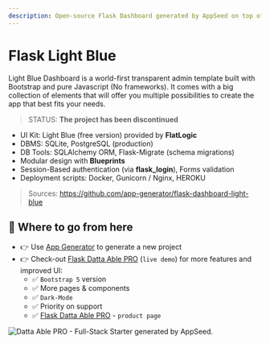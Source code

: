```yaml
---
description: Open-source Flask Dashboard generated by AppSeed on top of Light Blue Design
---
```


# Flask Light Blue

Light Blue Dashboard is a world-first transparent admin template built with Bootstrap and pure Javascript (No frameworks). It comes with a big collection of elements that will offer you multiple possibilities to create the app that best fits your needs.


> STATUS: **The project has been discontinued**

* UI Kit: Light Blue (free version) provided by **FlatLogic**
* DBMS: SQLite, PostgreSQL (production)
* DB Tools: SQLAlchemy ORM, Flask-Migrate (schema migrations)
* Modular design with **Blueprints**
* Session-Based authentication (via **flask\_login**), Forms validation
* Deployment scripts: Docker, Gunicorn / Nginx, HEROKU

> Sources: https://github.com/app-generator/flask-dashboard-light-blue


## 🚀 Where to go from here

* 👉 Use [App Generator](https://appseed.us/generator/) to generate a new project
* 👉 Check-out [Flask Datta Able PRO](https://flask-datta-able-pro.appseed-srv1.com/) (`live demo`) for more features and improved UI:
  * ✅ `Bootstrap 5` version
  * ✅ More pages & components
  * ✅ `Dark-Mode`
  * ✅ Priority on support
  * ✅ [Flask Datta Able PRO](https://appseed.us/product/datta-able-pro/flask/) - `product page`

![Datta Able PRO - Full-Stack Starter generated by AppSeed.](https://user-images.githubusercontent.com/51070104/170474361-a58da82b-fff9-4a59-81a8-7ab99f478f48.png)
